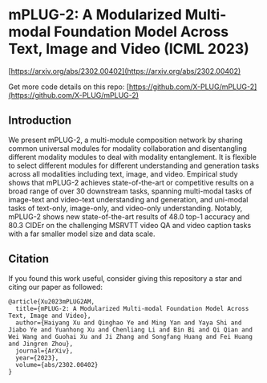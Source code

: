 # mPLUG-2: A Modularized Multi-modal Foundation Model Across Text, Image and Video (ICML 2023)

[https://arxiv.org/abs/2302.00402](https://arxiv.org/abs/2302.00402)

Get more code details on this repo: [https://github.com/X-PLUG/mPLUG-2](https://github.com/X-PLUG/mPLUG-2)

## Introduction
We present mPLUG-2, a multi-module composition network by sharing common universal modules for modality collaboration and disentangling different modality modules to deal with modality entanglement. It is flexible to select different modules for different understanding and generation tasks across all modalities including text, image, and video. Empirical study shows that mPLUG-2 achieves state-of-the-art or competitive results on a broad range of over 30 downstream tasks, spanning multi-modal tasks of image-text and video-text understanding and generation, and uni-modal tasks of text-only, image-only, and video-only understanding. Notably, mPLUG-2 shows new state-of-the-art results of 48.0 top-1 accuracy and 80.3 CIDEr on the challenging MSRVTT video QA and video caption tasks with a far smaller model size and data scale.


## Citation
If you found this work useful, consider giving this repository a star and citing our paper as followed:
```
@article{Xu2023mPLUG2AM,
  title={mPLUG-2: A Modularized Multi-modal Foundation Model Across Text, Image and Video},
  author={Haiyang Xu and Qinghao Ye and Ming Yan and Yaya Shi and Jiabo Ye and Yuanhong Xu and Chenliang Li and Bin Bi and Qi Qian and Wei Wang and Guohai Xu and Ji Zhang and Songfang Huang and Fei Huang and Jingren Zhou},
  journal={ArXiv},
  year={2023},
  volume={abs/2302.00402}
}
```
